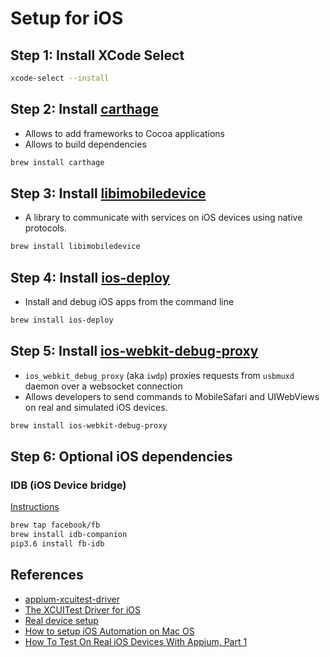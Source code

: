 # Setup for iOS

## Step 1: Install XCode Select

```zsh
xcode-select --install
```

## Step 2: Install [carthage](https://github.com/Carthage/Carthage)

- Allows to add frameworks to Cocoa applications
- Allows to build dependencies

```zsh
brew install carthage
```

## Step 3: Install [libimobiledevice](https://github.com/libimobiledevice/libimobiledevice)

- A library to communicate with services on iOS devices using native protocols.

```zsh
brew install libimobiledevice
```

## Step 4: Install [ios-deploy](https://github.com/ios-control/ios-deploy)

- Install and debug iOS apps from the command line

```zsh
brew install ios-deploy
```

## Step 5: Install [ios-webkit-debug-proxy](https://github.com/google/ios-webkit-debug-proxy)

- `ios_webkit_debug_proxy` (aka `iwdp`) proxies requests from `usbmuxd` daemon over a websocket
  connection
- Allows developers to send commands to MobileSafari and UIWebViews on real and simulated iOS
  devices.

```zsh
brew install ios-webkit-debug-proxy
```

## Step 6: Optional iOS dependencies

### IDB (iOS Device bridge)

[Instructions](https://github.com/appium/appium-idb)

```zsh
brew tap facebook/fb
brew install idb-companion
pip3.6 install fb-idb
```

## References

- [appium-xcuitest-driver](https://github.com/appium/appium-xcuitest-driver)
- [The XCUITest Driver for iOS](https://github.com/appium/appium/blob/master/docs/en/drivers/ios-xcuitest.md)
- [Real device setup](http://appium.io/docs/en/drivers/ios-xcuitest-real-devices/)
- [How to setup iOS Automation on Mac OS](https://www.youtube.com/watch?v=-_6C_-CMqSk)
- [How To Test On Real iOS Devices With Appium, Part 1](https://appiumpro.com/editions/40-how-to-test-on-real-ios-devices-with-appium-part-1)
